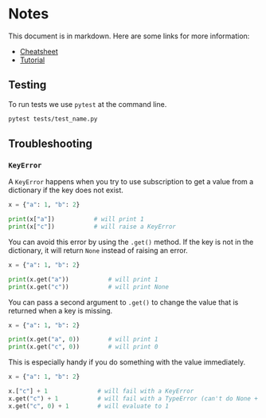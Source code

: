 # Notes

This document is in markdown. Here are some links for more information:

* [Cheatsheet](https://commonmark.org/help/)
* [Tutorial](https://commonmark.org/help/tutorial/)

## Testing

To run tests we use `pytest` at the command line.

```bash
pytest tests/test_name.py
```

## Troubleshooting

### `KeyError`

A `KeyError` happens when you try to use subscription to get a value from a
dictionary if the key does not exist.

```python
x = {"a": 1, "b": 2}

print(x["a"])           # will print 1
print(x["c"])           # will raise a KeyError
```

You can avoid this error by using the `.get()` method. If the key is not in the
dictionary, it will return `None` instead of raising an error.

```python
x = {"a": 1, "b": 2}

print(x.get("a"))           # will print 1
print(x.get("c"))           # will print None
```

You can pass a second argument to `.get()` to change the value that is returned
when a key is missing.

```python
x = {"a": 1, "b": 2}

print(x.get("a", 0))        # will print 1
print(x.get("c", 0))        # will print 0
```

This is especially handy if you do something with the value immediately.

```python
x = {"a": 1, "b": 2}

x.["c"] + 1              # will fail with a KeyError
x.get("c") + 1           # will fail with a TypeError (can't do None + 1)
x.get("c", 0) + 1        # will evaluate to 1
```

